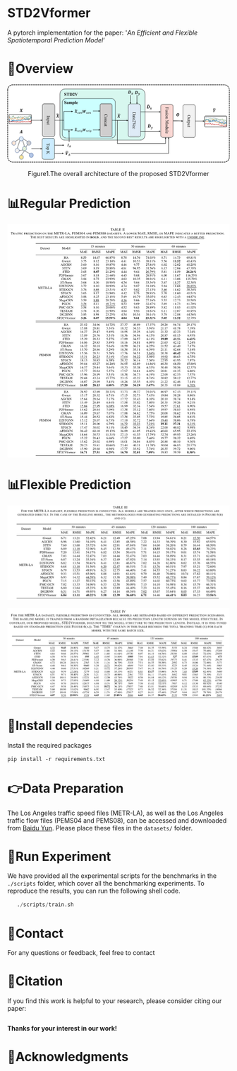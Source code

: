 # STD2Vformer

A pytorch implementation for the paper: '*An Efficient and Flexible Spatiotemporal Prediction Model*‘

# 🎯Overview

![](./image/overview.png)	

<center><p>Figure1.The overall architecture of the proposed STD2Vformer</p></center>				



# 📊Regular Prediction

![Regular Result](./image/Regular_Result.png)

# 📊Flexible Prediction

![Flexible Result](./image/Flexible_Result1.png)

![Flexible Result](./image/Flexible_Result2.png)

# 📝Install dependecies

Install the required packages

```
pip install -r requirements.txt
```



# 👉Data Preparation

The Los Angeles traffic speed files (METR-LA), as well as the Los Angeles traffic flow files (PEMS04 and PEMS08), can be accessed and downloaded from [Baidu Yun](https://pan.baidu.com/s/1ShuACUFZGR0EnEkIoYSw-A?pwd=ib60). Please place these files in the `datasets/` folder.



# 🚀Run Experiment

We have provided all the experimental scripts for the benchmarks in the `./scripts` folder, which cover all the benchmarking experiments. To reproduce the results, you can run the following shell code.

```python
   ./scripts/train.sh
```



# 📧Contact

For any questions or feedback, feel free to contact 



# 🌟Citation

If you find this work is helpful to your research, please consider citing our paper:

```

```

**Thanks for your interest in our work!**



# 🤝Acknowledgments



